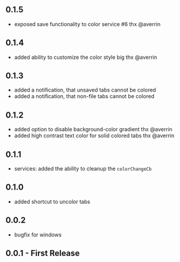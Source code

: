 ## 0.1.5

* exposed save functionality to color service #6 thx @averrin

## 0.1.4

* added ability to customize the color style big thx @averrin

## 0.1.3

* added a notification, that unsaved tabs cannot be colored
* added a notification, that non-file tabs cannot be colored

## 0.1.2

* added option to disable background-color gradient thx @averrin
* added high contrast text color for solid colored tabs thx @averrin

## 0.1.1

* services: added the ability to cleanup the `colorChangeCb`

## 0.1.0

* added shortcut to uncolor tabs

## 0.0.2

* bugfix for windows

## 0.0.1 - First Release
